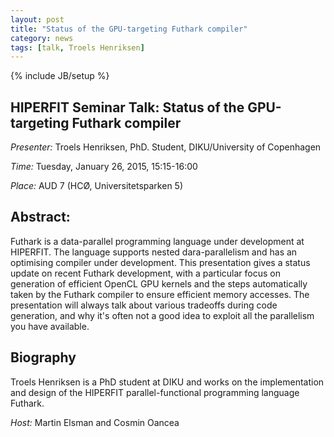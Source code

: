 ```yaml
---
layout: post
title: "Status of the GPU-targeting Futhark compiler"
category: news
tags: [talk, Troels Henriksen]
---
```

{% include JB/setup %}

## HIPERFIT Seminar Talk: Status of the GPU-targeting Futhark compiler

_Presenter:_ Troels Henriksen, PhD. Student, DIKU/University of Copenhagen

_Time:_ Tuesday, January 26, 2015, 15:15-16:00

_Place:_ AUD 7 (HCØ, Universitetsparken 5)

## Abstract:

Futhark is a data-parallel programming language under development at
HIPERFIT.  The language supports nested dara-parallelism and has an
optimising compiler under development.  This presentation gives a status
update on recent Futhark development, with a particular focus on
generation of efficient OpenCL GPU kernels and the steps automatically
taken by the Futhark compiler to ensure efficient memory accesses.  The
presentation will always talk about various tradeoffs during code
generation, and why it's often not a good idea to exploit all the
parallelism you have available.

## Biography

Troels Henriksen is a PhD student at DIKU and works on the
implementation and design of the HIPERFIT parallel-functional
programming language Futhark.

_Host:_ Martin Elsman and Cosmin Oancea